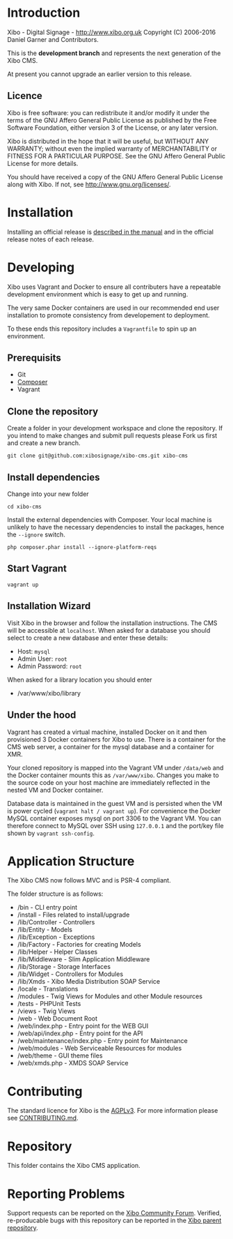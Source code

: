 # Introduction
Xibo - Digital Signage - http://www.xibo.org.uk
Copyright (C) 2006-2016 Daniel Garner and Contributors.

This is the **development branch** and represents the next generation of the Xibo CMS.

At present you cannot upgrade an earlier version to this release.

## Licence
Xibo is free software: you can redistribute it and/or modify
it under the terms of the GNU Affero General Public License as published by
the Free Software Foundation, either version 3 of the License, or
any later version. 

Xibo is distributed in the hope that it will be useful,
but WITHOUT ANY WARRANTY; without even the implied warranty of
MERCHANTABILITY or FITNESS FOR A PARTICULAR PURPOSE.  See the
GNU Affero General Public License for more details.

You should have received a copy of the GNU Affero General Public License
along with Xibo.  If not, see <http://www.gnu.org/licenses/>. 

# Installation

Installing an official release is [described in the manual](http://xibo.org.uk/manual/en/install_cms.html) and in the 
official release notes of each release.

# Developing

Xibo uses Vagrant and Docker to ensure all contributers have a repeatable development environment which is easy to get
up and running.

The very same Docker containers are used in our recommended end user installation to promote consistency from developement
to deployment.

To these ends this repository includes a `Vagrantfile` to spin up an environment.

## Prerequisits

 - Git
 - [Composer](http://getcomposer.org)
 - Vagrant

## Clone the repository

Create a folder in your development workspace and clone the repository. If you intend to make changes and submit pull
requests please Fork us first and create a new branch.

```
git clone git@github.com:xibosignage/xibo-cms.git xibo-cms
```

## Install dependencies

Change into your new folder

```
cd xibo-cms
```

Install the external dependencies with Composer. Your local machine is unlikely to have the necessary dependencies
to install the packages, hence the `--ignore` switch.

```
php composer.phar install --ignore-platform-reqs
```

## Start Vagrant

```
vagrant up
```

## Installation Wizard

Visit Xibo in the browser and follow the installation instructions. The CMS will be accessible at `localhost`. When 
asked for a database you should select to create a new database and enter these details:
 
 - Host: `mysql`
 - Admin User: `root`
 - Admin Password: `root`

When asked for a library location you should enter

 - /var/www/xibo/library
 
## Under the hood

Vagrant has created a virtual machine, installed Docker on it and then provisioned 3 Docker containers for Xibo to use.
There is a container for the CMS web server, a container for the mysql database and a container for XMR.

Your cloned repository is mapped into the Vagrant VM under `/data/web` and the Docker container mounts this as 
`/var/www/xibo`. Changes you make to the source code on your host machine are immediately reflected in the nested VM
and Docker container.

Database data is maintained in the guest VM and is persisted when the VM is power cycled (`vagrant halt / vagrant up`). For
convenience the Docker MySQL container exposes mysql on port 3306 to the Vagrant VM. You can therefore connect to MySQL
over SSH using `127.0.0.1` and the port/key file shown by `vagrant ssh-config`.


# Application Structure

The Xibo CMS now follows MVC and is PSR-4 compliant.

The folder structure is as follows:
 
 - /bin - CLI entry point
 - /install - Files related to install/upgrade
 - /lib/Controller - Controllers
 - /lib/Entity - Models
 - /lib/Exception - Exceptions
 - /lib/Factory - Factories for creating Models
 - /lib/Helper - Helper Classes
 - /lib/Middleware - Slim Application Middleware
 - /lib/Storage - Storage Interfaces
 - /lib/Widget - Controllers for Modules
 - /lib/Xmds - Xibo Media Distribution SOAP Service
 - /locale - Translations
 - /modules - Twig Views for Modules and other Module resources
 - /tests - PHPUnit Tests
 - /views - Twig Views
 - /web - Web Document Root
 - /web/index.php - Entry point for the WEB GUI
 - /web/api/index.php - Entry point for the API
 - /web/maintenance/index.php - Entry point for Maintenance
 - /web/modules - Web Serviceable Resources for modules
 - /web/theme - GUI theme files
 - /web/xmds.php - XMDS SOAP Service

# Contributing

The standard licence for Xibo is the [AGPLv3](LICENSE). For more information please see [CONTRIBUTING.md](CONTRIBUTING.md).

# Repository

This folder contains the Xibo CMS application.

# Reporting Problems

Support requests can be reported on the [Xibo Community
Forum](https://community.xibo.org.uk/c/dev). Verified, re-producable bugs with this repository can be reported in 
the [Xibo parent repository](https://github.com/xibosignage/xibo/issues).
